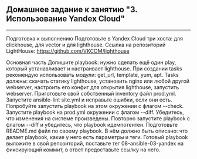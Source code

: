## Домашнее задание к занятию "3. Использование Yandex Cloud"
---

Подготовка к выполнению
Подготовьте в Yandex Cloud три хоста: для clickhouse, для vector и для lighthouse.
Ссылка на репозиторий LightHouse: https://github.com/VKCOM/lighthouse

Основная часть
Допишите playbook: нужно сделать ещё один play, который устанавливает и настраивает lighthouse.
При создании tasks рекомендую использовать модули: get_url, template, yum, apt.
Tasks должны: скачать статику lighthouse, установить nginx или любой другой webserver, настроить его конфиг для открытия lighthouse, запустить webserver.
Приготовьте свой собственный inventory файл prod.yml.
Запустите ansible-lint site.yml и исправьте ошибки, если они есть.
Попробуйте запустить playbook на этом окружении с флагом --check.
Запустите playbook на prod.yml окружении с флагом --diff. Убедитесь, что изменения на системе произведены.
Повторно запустите playbook с флагом --diff и убедитесь, что playbook идемпотентен.
Подготовьте README.md файл по своему playbook. В нём должно быть описано: что делает playbook, какие у него есть параметры и теги.
Готовый playbook выложите в свой репозиторий, поставьте тег 08-ansible-03-yandex на фиксирующий коммит, в ответ предоставьте ссылку на него.